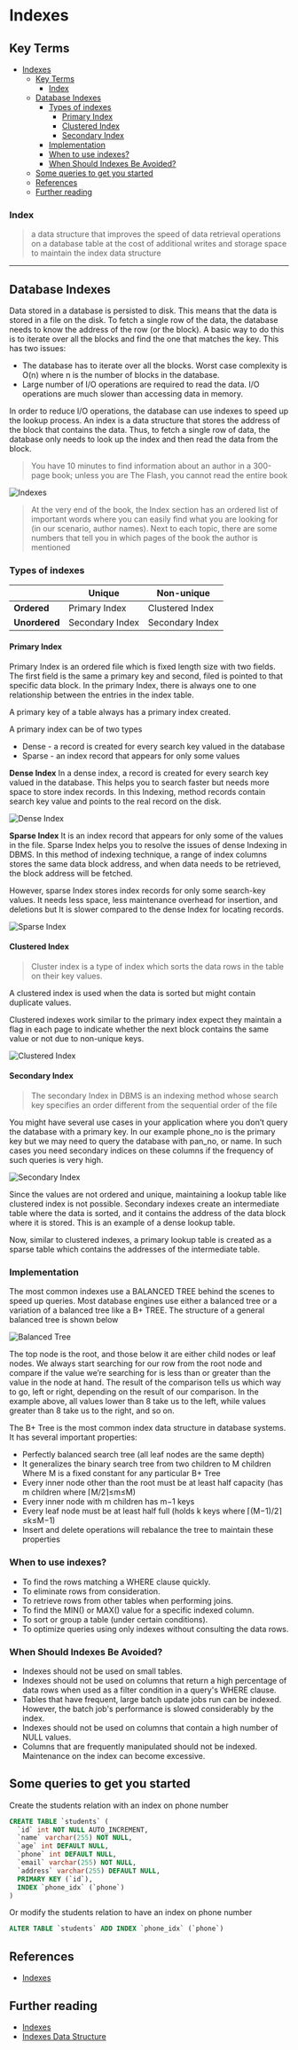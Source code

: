 # Indexes

## Key Terms

- [Indexes](#indexes)
  - [Key Terms](#key-terms)
    - [Index](#index)
  - [Database Indexes](#database-indexes)
    - [Types of indexes](#types-of-indexes)
      - [Primary Index](#primary-index)
      - [Clustered Index](#clustered-index)
      - [Secondary Index](#secondary-index)
    - [Implementation](#implementation)
    - [When to use indexes?](#when-to-use-indexes)
    - [When Should Indexes Be Avoided?](#when-should-indexes-be-avoided)
  - [Some queries to get you started](#some-queries-to-get-you-started)
  - [References](#references)
  - [Further reading](#further-reading)

### Index
> a data structure that improves the speed of data retrieval operations on a database table at the cost of additional writes and storage space to maintain the index data structure

---
## Database Indexes

Data stored in a database is persisted to disk. This means that the data is stored in a file on the disk. To fetch a single row of the data, the database needs to know the address of the row (or the block). A basic way to do this is to iterate over all the blocks and find the one that matches the key. This has two issues:
* The database has to iterate over all the blocks. Worst case complexity is O(n) where n is the number of blocks in the database.
* Large number of I/O operations are required to read the data. I/O operations are much slower than accessing data in memory.

In order to reduce I/O operations, the database can use indexes to speed up the lookup process. An index is a data structure that stores the address of the block that contains the data. Thus, to fetch a single row of data, the database only needs to look up the index and then read the data from the block.

> You have 10 minutes to find information about an author in a 300-page book; unless you are The Flash, you cannot read the entire book

![Indexes](https://vertabelo.com/blog/what-is-database-index/1.jpg)
> At the very end of the book, the Index section has an ordered list of important words where you can easily find what you are looking for (in our scenario, author names). Next to each topic, there are some numbers that tell you in which pages of the book the author is mentioned

### Types of indexes
|           | Unique          | Non-unique      |
| --------- | --------------- | --------------- |
| **Ordered**   | Primary Index   | Clustered Index |
| **Unordered** | Secondary Index | Secondary Index |

#### Primary Index
Primary Index is an ordered file which is fixed length size with two fields. The first field is the same a primary key and second, filed is pointed to that specific data block. In the primary Index, there is always one to one relationship between the entries in the index table.

A primary key of a table always has a primary index created.

A primary index can be of two types
* Dense - a record is created for every search key valued in the database
* Sparse - an index record that appears for only some values 

**Dense Index**
In a dense index, a record is created for every search key valued in the database. This helps you to search faster but needs more space to store index records. In this Indexing, method records contain search key value and points to the real record on the disk.

![Dense Index](https://www.guru99.com/images/1/070119_0833_IndexinginD2.png)

**Sparse Index**
It is an index record that appears for only some of the values in the file. Sparse Index helps you to resolve the issues of dense Indexing in DBMS. In this method of indexing technique, a range of index columns stores the same data block address, and when data needs to be retrieved, the block address will be fetched.

However, sparse Index stores index records for only some search-key values. It needs less space, less maintenance overhead for insertion, and deletions but It is slower compared to the dense Index for locating records.

![Sparse Index](https://www.guru99.com/images/1/070119_0833_IndexinginD2.png)
#### Clustered Index
> Cluster index is a type of index which sorts the data rows in the table on their key values.

A clustered index is used when the data is sorted but might contain duplicate values.

Clustered indexes work similar to the primary index expect they maintain a flag in each page to indicate whether the next block contains the same value or not due to non-unique keys.

![Clustered Index](https://miro.medium.com/max/1400/1*JvIBEbhn2O_v6FgdylXs2w.jpeg)

#### Secondary Index
> The secondary Index in DBMS is an indexing method whose search key specifies an order different from the sequential order of the file

You might have several use cases in your application where you don’t query the database with a primary key. In our example phone_no is the primary key but we may need to query the database with pan_no, or name. In such cases you need secondary indices on these columns if the frequency of such queries is very high.

![Secondary Index](https://www.guru99.com/images/1/070119_0833_IndexinginD4.png)

Since the values are not ordered and unique, maintaining a lookup table like clustered index is not possible.
Secondary indexes create an intermediate table where the data is sorted, and it contains the address of the data block where it is stored. This is an example of a dense lookup table.

Now, similar to clustered indexes, a primary lookup table is created as a sparse table which contains the addresses of the intermediate table.

### Implementation
The most common indexes use a BALANCED TREE behind the scenes to speed up queries. Most database engines use either a balanced tree or a variation of a balanced tree like a B+ TREE. The structure of a general balanced tree is shown below

![Balanced Tree](https://vertabelo.com/blog/database-index-types/7.png)

The top node is the root, and those below it are either child nodes or leaf nodes. We always start searching for our row from the root node and compare if the value we’re searching for is less than or greater than the value in the node at hand. The result of the comparison tells us which way to go, left or right, depending on the result of our comparison. In the example above, all values lower than 8 take us to the left, while values greater than 8 take us to the right, and so on.

The B+ Tree is the most common index data structure in database systems. It has several important properties:
* Perfectly balanced search tree (all leaf nodes are the same depth)
* It generalizes the binary search tree from two children to M children Where M is a fixed constant for any particular B+ Tree
* Every inner node other than the root must be at least half capacity (has m children where ⌈M/2⌉≤m≤M)
* Every inner node with m children has m−1 keys
* Every leaf node must be at least half full (holds k keys where ⌈(M−1)/2⌉≤k≤M−1)
* Insert and delete operations will rebalance the tree to maintain these properties

### When to use indexes?
* To find the rows matching a WHERE clause quickly.
* To eliminate rows from consideration.
* To retrieve rows from other tables when performing joins.
* To find the MIN() or MAX() value for a specific indexed column.
* To sort or group a table (under certain conditions).
* To optimize queries using only indexes without consulting the data rows.

### When Should Indexes Be Avoided?
* Indexes should not be used on small tables.
* Indexes should not be used on columns that return a high percentage of data rows when used as a filter condition in a query's WHERE clause.
* Tables that have frequent, large batch update jobs run can be indexed. However, the batch job's performance is slowed considerably by the index.
* Indexes should not be used on columns that contain a high number of NULL values.
* Columns that are frequently manipulated should not be indexed. Maintenance on the index can become excessive.

## Some queries to get you started

Create the students relation with an index on phone number
```sql
CREATE TABLE `students` (
  `id` int NOT NULL AUTO_INCREMENT,
  `name` varchar(255) NOT NULL,
  `age` int DEFAULT NULL,
  `phone` int DEFAULT NULL,
  `email` varchar(255) NOT NULL,
  `address` varchar(255) DEFAULT NULL,
  PRIMARY KEY (`id`),
  INDEX `phone_idx` (`phone`)
)
```

Or modify the students relation to have an index on phone number
```sql
ALTER TABLE `students` ADD INDEX `phone_idx` (`phone`)
```

## References
* [Indexes](https://www.guru99.com/indexing-in-database.html)

## Further reading
* [Indexes](https://vertabelo.com/blog/what-is-database-index/)
* [Indexes Data Structure](https://www.vertabelo.com/blog/all-about-indexes-part-2-mysql-index-structure-and-performance/)
